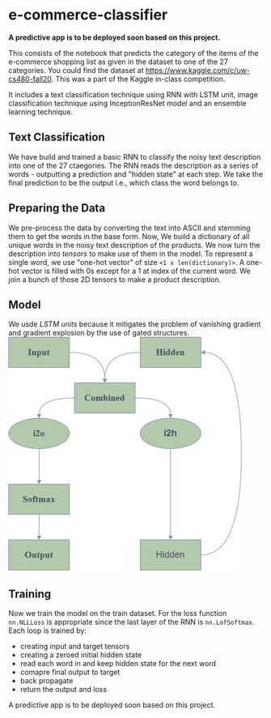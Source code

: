 # e-commerce-classifier
**A predictive app is to be deployed soon based on this project.**


This consists of the notebook that predicts the category of the items of the e-commerce shopping list as given in the dataset to one of the 27 categories. You could find the dataset at https://www.kaggle.com/c/uw-cs480-fall20. This was a part of the Kaggle in-class competition. 

It includes a text classification technique using RNN with LSTM unit, image classification technique using InceptionResNet model and an ensemble learning technique.

## Text Classification
We have build and trained a basic RNN to classify the noisy text description into one of the 27 ctaegories. The RNN reads the description as a series of words - outputting a prediction and "hidden state" at each step. We take the final prediction to be the output i.e., which class the word belongs to.

## Preparing the Data
We pre-process the data by converting the text into ASCII and stemming them to get the words in the base form. Now, We build a dictionary of all unique words in the noisy text description of the products. We now turn the description into *tensors* to make use of them in the model. To represent a single word, we use "one-hot vector" of size `<1 x len(dictionary)>`. A one-hot vector is filled with 0s except for a 1 at index of the current word. We join a bunch of those 2D tensors to make a product description.

## Model
We usde *LSTM units* because it mitigates the problem of vanishing gradient and gradient explosion by the use of gated structures.
![](rnn.png)

## Training
Now we train the model on the train dataset. For the loss function `nn.NLLLoss` is appropriate since the last layer of the RNN is `nn.LofSoftmax`. 
Each loop is trained by:

* creating input and target tensors
* creating a zeroed initial hidden state
* read each word in and keep hidden state for the next word
* comapre final output to target
* back propagate
* return the output and loss

A predictive app is to be deployed soon based on this project.

